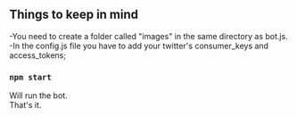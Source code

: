 ## Things to keep in mind

-You need to create a folder called "images" in the same directory as bot.js.<br />
-In the config.js file you have to add your twitter's consumer_keys and access_tokens;

### `npm start`

Will run the bot.<br />
That's it.